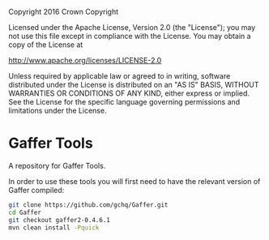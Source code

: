 Copyright 2016 Crown Copyright

Licensed under the Apache License, Version 2.0 (the "License");
you may not use this file except in compliance with the License.
You may obtain a copy of the License at

  http://www.apache.org/licenses/LICENSE-2.0

Unless required by applicable law or agreed to in writing, software
distributed under the License is distributed on an "AS IS" BASIS,
WITHOUT WARRANTIES OR CONDITIONS OF ANY KIND, either express or implied.
See the License for the specific language governing permissions and
limitations under the License.


Gaffer Tools
============================

A repository for Gaffer Tools. 

In order to use these tools you will first need to have the relevant version of Gaffer compiled:
```bash
git clone https://github.com/gchq/Gaffer.git
cd Gaffer
git checkout gaffer2-0.4.6.1
mvn clean install -Pquick
```

